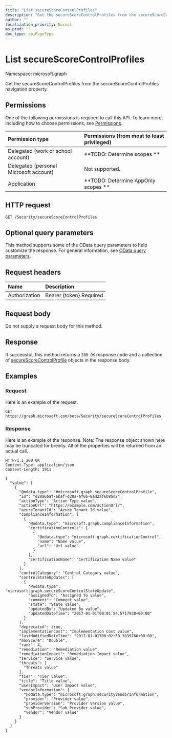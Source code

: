 ```yaml
---
title: "List secureScoreControlProfiles"
description: "Get the secureScoreControlProfiles from the secureScoreControlProfiles navigation property."
author: ""
localization_priority: Normal
ms.prod: ""
doc_type: apiPageType
---
```


# List secureScoreControlProfiles

Namespace: microsoft.graph

Get the secureScoreControlProfiles from the secureScoreControlProfiles navigation property.

## Permissions
One of the following permissions is required to call this API. To learn more, including how to choose permissions, see [Permissions](/concepts/permissions-reference.md).

|Permission type|Permissions (from most to least privileged)|
|:---|:---|
|Delegated (work or school account)|**TODO: Determine scopes **|
|Delegated (personal Microsoft account)|Not supported.|
|Application|**TODO: Determine AppOnly scopes **|

## HTTP request
<!-- {
  "blockType": "ignored"
}
-->
``` http
GET /Security/secureScoreControlProfiles
```

## Optional query parameters
This method supports some of the OData query parameters to help customize the response. For general information, see [OData query parameters](/graph/query-parameters).

## Request headers
|Name|Description|
|:---|:---|
|Authorization|Bearer {token}.Required|

## Request body
Do not supply a request body for this method.

## Response
If successful, this method returns a `200 OK` response code and a collection of [secureScoreControlProfile](../resources/securescorecontrolprofile.md) objects in the response body.

## Examples

### Request
Here is an example of the request.
<!-- {
  "blockType": "request",
  "name": "get_securescorecontrolprofile"
}
-->
``` http
GET https://graph.microsoft.com/beta/Security/secureScoreControlProfiles
```

### Response
Here is an example of the response. Note: The response object shown here may be truncated for brevity. All of the properties will be returned from an actual call.
<!-- {
  "blockType": "response",
  "truncated": true,
  "@odata.type": "collection(microsoft.graph.securescorecontrolprofile)"
}
-->
``` http
HTTP/1.1 200 OK
Content-Type: application/json
Content-Length: 1911

{
  "value": [
    {
      "@odata.type": "#microsoft.graph.secureScoreControlProfile",
      "id": "d28a6baf-6baf-d28a-af6b-8ad2af6b8ad2",
      "actionType": "Action Type value",
      "actionUrl": "https://example.com/actionUrl/",
      "azureTenantId": "Azure Tenant Id value",
      "complianceInformation": [
        {
          "@odata.type": "microsoft.graph.complianceInformation",
          "certificationControls": [
            {
              "@odata.type": "microsoft.graph.certificationControl",
              "name": "Name value",
              "url": "Url value"
            }
          ],
          "certificationName": "Certification Name value"
        }
      ],
      "controlCategory": "Control Category value",
      "controlStateUpdates": [
        {
          "@odata.type": "microsoft.graph.secureScoreControlStateUpdate",
          "assignedTo": "Assigned To value",
          "comment": "Comment value",
          "state": "State value",
          "updatedBy": "Updated By value",
          "updatedDateTime": "2017-01-01T00:01:54.5717938+00:00"
        }
      ],
      "deprecated": true,
      "implementationCost": "Implementation Cost value",
      "lastModifiedDateTime": "2017-01-01T00:02:50.3839766+00:00",
      "maxScore": "Double",
      "rank": 4,
      "remediation": "Remediation value",
      "remediationImpact": "Remediation Impact value",
      "service": "Service value",
      "threats": [
        "Threats value"
      ],
      "tier": "Tier value",
      "title": "Title value",
      "userImpact": "User Impact value",
      "vendorInformation": {
        "@odata.type": "microsoft.graph.securityVendorInformation",
        "provider": "Provider value",
        "providerVersion": "Provider Version value",
        "subProvider": "Sub Provider value",
        "vendor": "Vendor value"
      }
    }
  ]
}
```

